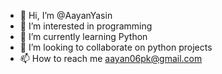 - 👋 Hi, I’m @AayanYasin
- 👀 I’m interested in programming
- 🌱 I’m currently learning Python
- 💞️ I’m looking to collaborate on python projects
- 📫 How to reach me aayan06pk@gmail.com

<!---
AayanYasin/AayanYasin is a ✨ special ✨ repository because its `README.md` (this file) appears on your GitHub profile.
You can click the Preview link to take a look at your changes.
--->
